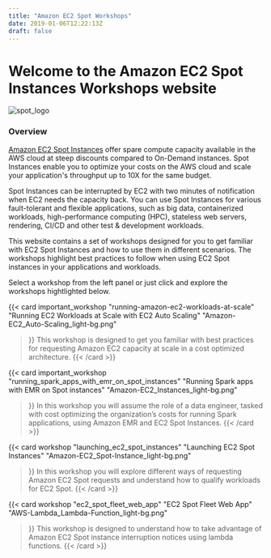 ```yaml
---
title: "Amazon EC2 Spot Workshops"
date: 2019-01-06T12:22:13Z
draft: false
---
```

# Welcome to the Amazon EC2 Spot Instances Workshops website

![spot_logo](/images/spotlogo.png )

### Overview

[Amazon EC2 Spot Instances](https://aws.amazon.com/ec2/spot/) offer spare compute capacity available in 
the AWS cloud at steep discounts compared to On-Demand instances. Spot Instances enable you to optimize 
your costs on the AWS cloud and scale your application's throughput up to 10X for the same budget.

Spot Instances can be interrupted by EC2 with two minutes of notification when EC2 needs the capacity 
back. You can use Spot Instances for various fault-tolerant and flexible applications, such as 
big data, containerized workloads, high-performance computing (HPC), stateless web servers, rendering, 
CI/CD and other test & development workloads. 

This website contains a set of workshops designed for you to get familiar with EC2
Spot Instances and how to use them in different scenarios. The workshops highlight 
best practices to follow when using EC2 Spot instances in your 
applications and workloads.

Select a workshop from the left panel or just click and explore the workshops hightlighted below.

{{< card important_workshop 
    "running-amazon-ec2-workloads-at-scale" 
    "Running EC2 Workloads at Scale with EC2 Auto Scaling"
    "Amazon-EC2_Auto-Scaling_light-bg.png" 
>}}
This workshop is designed to get you familiar with best practices for requesting 
Amazon EC2 capacity at scale in a cost optimized architecture.
{{< /card >}}

{{< card important_workshop 
    "running_spark_apps_with_emr_on_spot_instances"
    "Running Spark apps with EMR on Spot instances"
    "Amazon-EC2_Instances_light-bg.png" 
>}}
In this workshop you will assume the role of a data engineer, tasked with cost optimizing the organization’s 
costs for running Spark applications, using Amazon EMR and EC2 Spot Instances.
{{< /card >}}

{{< card workshop 
    "launching_ec2_spot_instances"
    "Launching EC2 Spot Instances"
    "Amazon-EC2_Spot-Instance_light-bg.png" 
>}}
In this workshop you will explore different ways of requesting Amazon EC2 Spot requests
and understand how to qualify workloads for EC2 Spot.
{{< /card >}}

{{< card workshop 
    "ec2_spot_fleet_web_app"
    "EC2 Spot Fleet Web App"
    "AWS-Lambda_Lambda-Function_light-bg.png" 
>}}
This workshop is designed to understand how to take advantage of Amazon EC2 
Spot instance interruption notices using lambda functions.
{{< /card >}}







